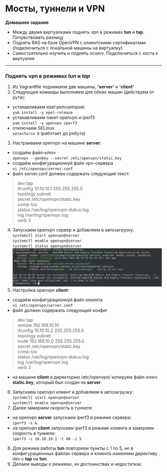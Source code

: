 # Мосты, туннели и VPN 
**Домашнее задание**  
- Между двумя виртуалками поднять vpn в режимах **tun** и **tap**. Почувствовать разницу
- Поднять RAS на базе OpenVPN с клиентскими сертификатами (подключиться с локальной машины на виртуалку)
- Самостоятельно изучить и поднять ocserv. Подключиться с хоста к виртуалке

---
### Поднять vpn в режимах *tun* и *tap*  

1. Из Vagrantfile поднимаем две машины, **'server'** и **'client'**  
2. Следующие команды выполняем для обеих машин (действуем от рута):  
- устанавливаем epel репозиторий:  
`yum install -y epel-release`  
- устанавливаем пакет openvpn и iperf3  
`yum install -y openvpn iperf3`  
- отключаем SELinux  
`setenforce 0` (работает до ребута)
3. Настраиваем openvpn на машине **server**:  
- создаём файл-ключ  
`openvpn --genkey --secret /etc/openvpn/static.key`  
- создаём конфигурационнýй файл vpn-сервера  
`vi /etc/openvpn/server.conf`  
- файл server.conf должен содержать следующий текст:  
> dev tap  
> ifconfig 10.10.10.1 255.255.255.0  
> topology subnet  
> secret /etc/openvpn/static.key  
> comp-lzo  
> status /var/log/openvpn-status.log  
> log /var/log/openvpn.log  
> verb 3  
4. Запускаем openvpn сервер и добавляем в автозагрузку:  
`systemctl start openvpn@server`  
`systemctl enable openvpn@server`  
`systemctl status openvpn@server`  
![](https://github.com/remizovk/vpn/blob/8ccdde866dca205ae01bf41f4f82852c671885ec/screenshots/%D0%A1%D0%BD%D0%B8%D0%BC%D0%BE%D0%BA%20%D1%8D%D0%BA%D1%80%D0%B0%D0%BD%D0%B0%20%D0%BE%D1%82%202022-09-19%2015-11-06.png)  
5. Настройка openvpn **client**:  
- создаём конфигурационнýй файл клиента  
`vi /etc/openvpn/server.conf`  
- файл должен содержать следующий конфиг  
> dev tap  
> remote 192.168.10.10  
> ifconfig 10.10.10.2 255.255.255.0  
> topology subnet  
> route 192.168.10.0 255.255.255.0  
> secret /etc/openvpn/static.key  
> comp-lzo  
> status /var/log/openvpn-status.log  
> log /var/log/openvpn.log  
> verb 3  

- на машине **client** в директорию /etc/openvpn/ копируем файл-ключ **static.key**, который был создан на **server**  

6. Запускаем openvpn клиент и добавляем в автозагрузку:  
`systemctl start openvpn@server`  
`systemctl enable openvpn@server`  
7. Далее замеряем скорость в туннеле
- на openvpn **server**  запускаем iperf3 в режиме сервера:  
`iperf3 -s &`  
- на openvpn **client** запускаем iperf3 в режиме клиента и замеряем скорость в туннеле:  
`iperf3 -c 10.10.10.1 -t 40 -i 5`  
8. Для режима работы **tun** повторяем пункты с 1 по 5, но в конфигурационных файлах сервера и клиента изменяем дерективу dev с **tap** на **tun**.  
9. Делаем выводы о режимах, их достоинствах и недостатках.  
